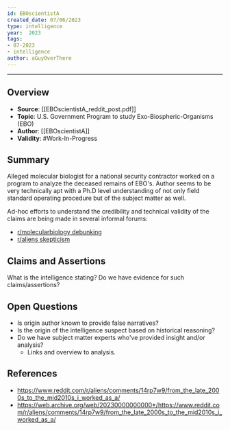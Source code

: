 ```yaml
---
id: EBOscientistA
created_date: 07/06/2023
type: intelligence
year:  2023
tags:
- 07-2023
- intelligence
author: aGuyOverThere
---
```


----

## Overview

- **Source**:  [[EBOscientistA_reddit_post.pdf]]
- **Topic**: U.S. Government Program to study Exo-Biospheric-Organisms (EBO)
- **Author**: [[EBOscientistA]]
- **Validity**: #Work-In-Progress

## Summary

Alleged molecular biologist for a national security contractor worked on a program to analyze the deceased remains of EBO's. Author seems to be very technically apt with a Ph.D level understanding of not only field standard operating procedure but of the subject matter as well. 

Ad-hoc efforts to understand the credibility and technical validity of the claims are being made in several informal forums:

- [r/molecularbiology debunking](https://www.reddit.com/r/molecularbiology/comments/14sbapm/can_any_of_you_debunk_this_possible_offplanet/)
- [r/aliens skepticism](https://www.reddit.com/r/aliens/comments/14sdom8/ebo_scientist_skepticism_thread/?utm_source=share&utm_medium=web2x&context=3)

## Claims and Assertions

What is the intelligence stating? Do we have evidence for such claims/assertions? 

## Open Questions

- Is origin author known to provide false narratives? 
- Is the origin of the intelligence suspect based on historical reasoning?
- Do we have subject matter experts who've provided insight and/or analysis?
	- Links and overview to analysis.

## References

- https://www.reddit.com/r/aliens/comments/14rp7w9/from_the_late_2000s_to_the_mid2010s_i_worked_as_a/
- https://web.archive.org/web/20230000000000*/https://www.reddit.com/r/aliens/comments/14rp7w9/from_the_late_2000s_to_the_mid2010s_i_worked_as_a/